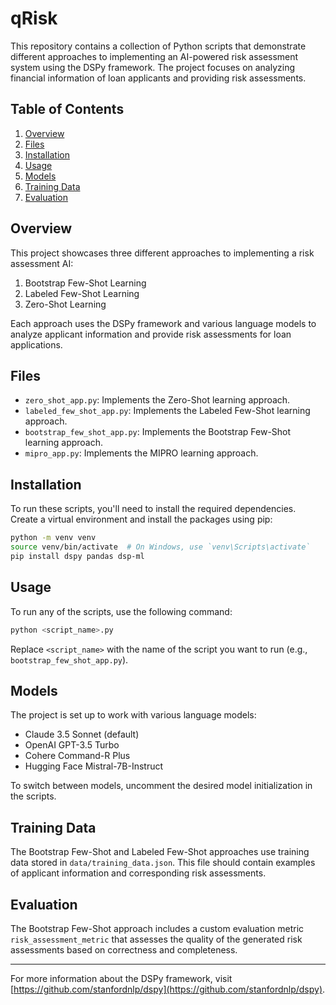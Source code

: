 # qRisk

This repository contains a collection of Python scripts that demonstrate different approaches to implementing an AI-powered risk assessment system using the DSPy framework. The project focuses on analyzing financial information of loan applicants and providing risk assessments.

## Table of Contents

1. [Overview](#overview)
2. [Files](#files)
3. [Installation](#installation)
4. [Usage](#usage)
5. [Models](#models)
6. [Training Data](#training-data)
7. [Evaluation](#evaluation)

## Overview

This project showcases three different approaches to implementing a risk assessment AI:

1. Bootstrap Few-Shot Learning
2. Labeled Few-Shot Learning
3. Zero-Shot Learning

Each approach uses the DSPy framework and various language models to analyze applicant information and provide risk assessments for loan applications.

## Files

- `zero_shot_app.py`: Implements the Zero-Shot learning approach.
- `labeled_few_shot_app.py`: Implements the Labeled Few-Shot learning approach.
- `bootstrap_few_shot_app.py`: Implements the Bootstrap Few-Shot learning approach.
- `mipro_app.py`: Implements the MIPRO learning approach.

## Installation

To run these scripts, you'll need to install the required dependencies. Create a virtual environment and install the packages using pip:

```bash
python -m venv venv
source venv/bin/activate  # On Windows, use `venv\Scripts\activate`
pip install dspy pandas dsp-ml
```

## Usage

To run any of the scripts, use the following command:

```bash
python <script_name>.py
```

Replace `<script_name>` with the name of the script you want to run (e.g., `bootstrap_few_shot_app.py`).

## Models

The project is set up to work with various language models:

- Claude 3.5 Sonnet (default)
- OpenAI GPT-3.5 Turbo
- Cohere Command-R Plus
- Hugging Face Mistral-7B-Instruct

To switch between models, uncomment the desired model initialization in the scripts.

## Training Data

The Bootstrap Few-Shot and Labeled Few-Shot approaches use training data stored in `data/training_data.json`. This file should contain examples of applicant information and corresponding risk assessments.

## Evaluation

The Bootstrap Few-Shot approach includes a custom evaluation metric `risk_assessment_metric` that assesses the quality of the generated risk assessments based on correctness and completeness.


---

For more information about the DSPy framework, visit [https://github.com/stanfordnlp/dspy](https://github.com/stanfordnlp/dspy).


